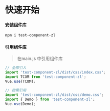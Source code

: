 # 快速开始

#### 安装组件库
```bash
npm i test-component-zl
```


#### 引用组件库
> 在main.js 中引用组件库

```javascript
// 全部引入
import 'test-component-zl/dist/css/index.css';
import TCOM from 'test-component-zl';
Vue.use(TCOM);

// 按需引用
import 'test-component-zl/dist/css/demo.css';
import { Demo } from 'test-component-zl';
Vue.use(Demo);

```
